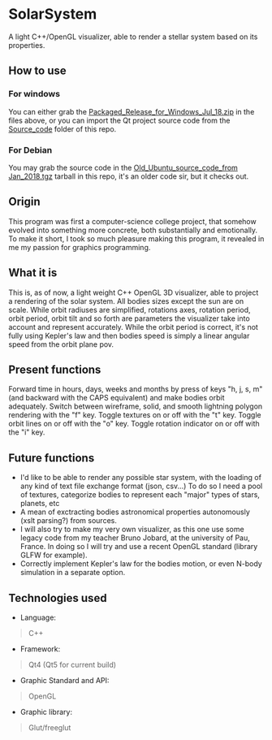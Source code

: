 # SolarSystem
A light C++/OpenGL visualizer, able to render a stellar system based on its properties.

## How to use

### For windows
You can either grab the [Packaged_Release_for_Windows_Jul_18.zip](https://github.com/KonscienceGit/SolarSystem/blob/master/Packaged_Release_for_Windows_Jul_18.zip) in the files above, or you can import the Qt project source code from the [Source_code](https://github.com/KonscienceGit/SolarSystem/tree/master/Source_code) folder of this repo.

### For Debian
You may grab the source code in the [Old_Ubuntu_source_code_from Jan_2018.tgz](https://github.com/KonscienceGit/SolarSystem/blob/master/Old_Ubuntu_source_code_from%20Jan_2018.tgz) tarball in this repo, it's an older code sir, but it checks out.


## Origin

This program was first a computer-science college project, that somehow evolved into something more concrete, both substantially and emotionally. To make it short, I took so much pleasure making this program, it revealed in me my passion for graphics programming.

## What it is

This is, as of now, a light weight C++ OpenGL 3D visualizer, able to project a rendering of the solar system.
All bodies sizes except the sun are on scale.
While orbit radiuses are simplified, rotations axes, rotation period, orbit period, orbit tilt and so forth are parameters the visualizer take into account and represent accurately. While the orbit period is correct, it's not fully using Kepler's law and then bodies speed is simply a linear angular speed from the orbit plane pov.

## Present functions

Forward time in hours, days, weeks and months by press of keys "h, j, s, m" (and backward with the CAPS equivalent) and make bodies orbit adequately.
Switch between wireframe, solid, and smooth lightning polygon rendering with the "f" key.
Toggle textures on or off with the "t" key.
Toggle orbit lines on or off with the "o" key.
Toggle rotation indicator on or off with the "i" key.

## Future functions

* I'd like to be able to render any possible star system, with the loading of any kind of text file exchange format (json, csv...)
To do so I need a pool of textures, categorize bodies to represent each "major" types of stars, planets, etc
* A mean of exctracting bodies astronomical properties autonomously (xslt parsing?) from sources.
* I will also try to make my very own visualizer, as this one use some legacy code from my teacher Bruno Jobard, at the university of Pau, France. In doing so I will try and use a recent OpenGL standard (library GLFW for example).
* Correctly implement Kepler's law for the bodies motion, or even N-body simulation in a separate option.

## Technologies used

* Language:
>   C++
* Framework:
>   Qt4 (Qt5 for current build)
* Graphic Standard and API:
>   OpenGL
* Graphic library:
>   Glut/freeglut
